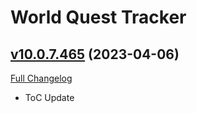 # World Quest Tracker

## [v10.0.7.465](https://github.com/Tercioo/World-Quest-Tracker/tree/v10.0.7.465) (2023-04-06)
[Full Changelog](https://github.com/Tercioo/World-Quest-Tracker/compare/v10.0.5.464...v10.0.7.465) 

- ToC Update  
